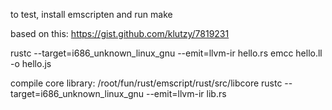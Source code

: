 to test, install emscripten and run make

based on this:
https://gist.github.com/klutzy/7819231

rustc --target=i686_unknown_linux_gnu --emit=llvm-ir hello.rs
emcc hello.ll -o hello.js



compile core library:
/root/fun/rust/emscript/rust/src/libcore
rustc --target=i686_unknown_linux_gnu --emit=llvm-ir lib.rs
